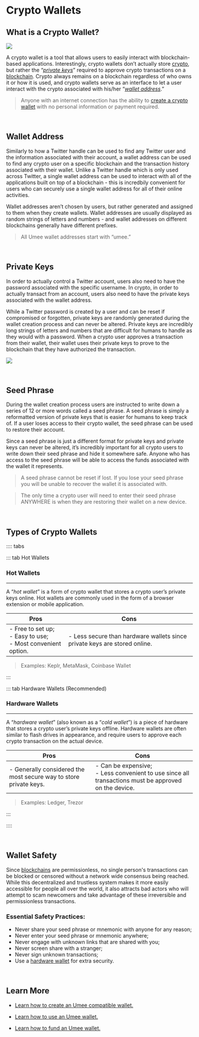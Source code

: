 # Crypto Wallets

## What is a Crypto Wallet?

![](/bg/what-is-a-crypto-wallet.png)

A crypto wallet is a tool that allows users to easily interact with blockchain-based applications. Interestingly, crypto wallets don’t actually store [crypto](/learn-the-basics/crypto-basics/what-is-crypto), but rather the “_[private keys](/learn-the-basics/crypto-basics/what-is-a-wallet.html#what-are-private-keys)_” required to approve crypto transactions on a [blockchain](/learn-the-basics/blockchain-basics/what-is-blockchain). Crypto always remains on a blockchain regardless of who owns it or how it is used, and crypto wallets serve as an interface to let a user interact with the crypto associated with his/her “_[wallet address](/learn-the-basics/crypto-basics/what-is-a-wallet.html#what-is-a-wallet-address)_.” 

> Anyone with an internet connection has the ability to [create a crypto wallet](/users/getting-started/creating-wallet) with no personal information or payment required. 

<br>

## Wallet Address

Similarly to how a Twitter handle can be used to find any Twitter user and the information associated with their account, a wallet address can be used to find any crypto user on a specific blockchain and the transaction history associated with their wallet. Unlike a Twitter handle which is only used across Twitter, a single wallet address can be used to interact with all of the applications built on top of a blockchain - this is incredbily convenient for users who can securely use a single wallet address for all of their online activities.

Wallet addresses aren’t chosen by users, but rather generated and assigned to them when they create wallets. Wallet addresses are usually displayed as random strings of letters and numbers - and wallet addresses on different blockchains generally have different prefixes. 

> All Umee wallet addresses start with “umee.”

<br>

## Private Keys

In order to actually control a Twitter account, users also need to have the password associated with the specific username. In crypto, in order to actually transact from an account, users also need to have the private keys associated with the wallet address. 

While a Twitter password is created by a user and can be reset if compromised or forgotten, private keys are randomly generated during the wallet creation process and can never be altered. Private keys are incredibly long strings of letters and numbers that are difficult for humans to handle as they would with a password. When a crypto user approves a transaction from their wallet, their wallet uses their private keys to prove to the blockchain that they have authorized the transaction.

![](/bg/what-is-crypto-wallet-info.png)

<br>

## Seed Phrase

During the wallet creation process users are instructed to write down a series of 12 or more words called a seed phrase. A seed phrase is simply a reformatted version of private keys that is easier for humans to keep track of. If a user loses access to their crypto wallet, the seed phrase can be used to restore their account. 

Since a seed phrase is just a different format for private keys and private keys can never be altered, it’s incredibly important for all crypto users to write down their seed phrase and hide it somewhere safe. Anyone who has access to the seed phrase will be able to access the funds associated with the wallet it represents.

> A seed phrase cannot be reset if lost. If you lose your seed phrase you will be unable to recover the wallet it is associated with.

> The only time a crypto user will need to enter their seed phrase ANYWHERE is when they are restoring their wallet on a new device.

<br>

## Types of Crypto Wallets

:::: tabs

::: tab Hot Wallets

### Hot Wallets

****

A “_hot wallet_” is a form of crypto wallet that stores a crypto user’s private keys online. Hot wallets are commonly used in the form of a browser extension or mobile application. 

| Pros                                                                 | Cons                                                                      |
|----------------------------------------------------------------------|---------------------------------------------------------------------------|
| - Free to set up; <br> - Easy to use; <br> - Most convenient option. | - Less secure than hardware wallets since private keys are stored online. |

> Examples: Keplr, MetaMask, Coinbase Wallet

:::

::: tab Hardware Wallets (Recommended)

### Hardware Wallets

****

A “_hardware wallet_” (also known as a “_cold wallet_”) is a piece of hardware that stores a crypto user’s private keys offline. Hardware wallets are often similar to flash drives in appearance, and require users to approve each crypto transaction on the actual device. 

| Pros                                                              | Cons                                                                                                     |
|-------------------------------------------------------------------|----------------------------------------------------------------------------------------------------------|
| - Generally considered the most secure way to store private keys. | - Can be expensive; <br> - Less convenient to use since all transactions must be approved on the device. |

> Examples: Ledger, Trezor

:::

::::

<br>

## Wallet Safety

Since [blockchains](/learn-the-basics/blockchain-basics/what-is-blockchain) are permissionless, no single person's transactions can be blocked or censored without a network wide consensus being reached. While this decentralized and trustless system makes it more easily accessible for people all over the world, it also attracts bad actors who will attempt to scam newcomers and take advantage of these irreversible and permissionless transactions.

### Essential Safety Practices:
- Never share your seed phrase or mnemonic with anyone for any reason;
- Never enter your seed phrase or mnemonic anywhere;
- Never engage with unknown links that are shared with you;
- Never screen share with a stranger;
- Never sign unknown transactions;
- Use a [hardware wallet](/learn-the-basics/crypto-basics/what-is-a-wallet.html#types-of-crypto-wallets) for extra security.

<br>

## Learn More

- [Learn how to create an Umee compatible wallet.](/users/getting-started/creating-wallet)

- [Learn how to use an Umee wallet.](/users/getting-started/using-wallet)

- [Learn how to fund an Umee wallet.](/users/getting-started/funding-wallet)